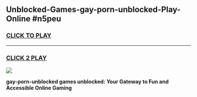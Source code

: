 
## Unblocked-Games-gay-porn-unblocked-Play-Online #n5peu
<h3>
<a href="https://news.freeplayer.one?title=gay-porn-unblocked&ref=3">CLICK TO PLAY</a></h3>
<hr>

<h3>
<a href="https://news.freeplayer.one?title=gay-porn-unblocked&ref=3">CLICK 2 PLAY</a>
  
</h3>

<a href="https://news.freeplayer.one?title=gay-porn-unblocked&ref=3"><img src="https://clearcache.store/games.png"></a>


**gay-porn-unblocked games unblocked: Your Gateway to Fun and Accessible Online Gaming**
